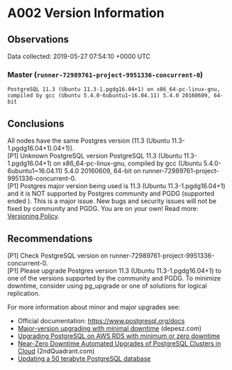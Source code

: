 # A002 Version Information #

## Observations ##
Data collected: 2019-05-27 07:54:10 +0000 UTC  



### Master (`runner-72989761-project-9951336-concurrent-0`) ###

```
PostgreSQL 11.3 (Ubuntu 11.3-1.pgdg16.04+1) on x86_64-pc-linux-gnu, compiled by gcc (Ubuntu 5.4.0-6ubuntu1~16.04.11) 5.4.0 20160609, 64-bit
```






## Conclusions ##
All nodes have the same Postgres version (11.3 (Ubuntu 11.3-1.pgdg16.04+1).04+1)).  
[P1] Unknown PostgreSQL version PostgreSQL 11.3 (Ubuntu 11.3-1.pgdg16.04+1) on x86_64-pc-linux-gnu, compiled by gcc (Ubuntu 5.4.0-6ubuntu1~16.04.11) 5.4.0 20160609, 64-bit on runner-72989761-project-9951336-concurrent-0.  
[P1] Postgres major version being used is 11.3 (Ubuntu 11.3-1.pgdg16.04+1) and it is NOT supported by Postgres community and PGDG (supported ended ). This is a major issue. New bugs and security issues will not be fixed by community and PGDG. You are on your own! Read more: [Versioning Policy](https://www.postgresql.org/support/versioning/).  



## Recommendations ##
[P1] Check PostgreSQL version on runner-72989761-project-9951336-concurrent-0.  
[P1] Please upgrade Postgres version 11.3 (Ubuntu 11.3-1.pgdg16.04+1) to one of the versions supported by the community and PGDG. To minimize downtime, consider using pg_upgrade or one of solutions for logical replication.  
  
For more information about minor and major upgrades see:  
 - Official documentation: https://www.postgresql.org/docs  
 - [Major-version upgrading with minimal downtime](https://www.depesz.com/2016/11/08/major-version-upgrading-with-minimal-downtime/) (depesz.com)  
 - [Upgrading PostgreSQL on AWS RDS with minimum or zero downtime](https://medium.com/preply-engineering/postgres-multimaster-34f2446d5e14)  
 - [Near-Zero Downtime Automated Upgrades of PostgreSQL Clusters in Cloud](https://www.2ndquadrant.com/en/blog/near-zero-downtime-automated-upgrades-postgresql-clusters-cloud/) (2ndQuadrant.com)  
 - [Updating a 50 terabyte PostgreSQL database](https://medium.com/adyen/updating-a-50-terabyte-postgresql-database-f64384b799e7)  
  



